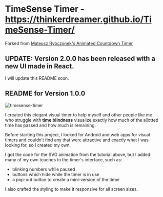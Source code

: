 # TimeSense Timer - https://thinkerdreamer.github.io/TimeSense-Timer/
 
Forked from [Mateusz Rybczonek's Animated Countdown Timer](https://css-tricks.com/how-to-create-an-animated-countdown-timer-with-html-css-and-javascript/)

## UPDATE: Version 2.0.0 has been released with a new UI made in React.
I will update this README soon.
## README for Version 1.0.0

![timesense-timer](https://user-images.githubusercontent.com/74881094/212691503-a14a4a47-c6a5-4854-afca-db0efb292f75.png)

I created this elegant visual timer to help myself and other people like me who struggle with **time blindness** visualize exactly how much of the allotted time has passed and how much is remaining.

Before starting this project, I looked for Android and web apps for visual timers and couldn't find any that were attractive and exactly what I was looking for, so I created my own.

I got the code for the SVG animation from the tutorial above, but I added many of my own touches to the timer's interface, such as:
- blinking numbers while paused
- buttons which hide while the timer is in use
- a pop-out button to create a mini-version of the timer

I also crafted the styling to make it responsive for all screen sizes. 
